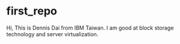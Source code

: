 # first_repo
Hi, This is Dennis Dai from IBM Taiwan. I am good at block storage technology and server virtualization. 
